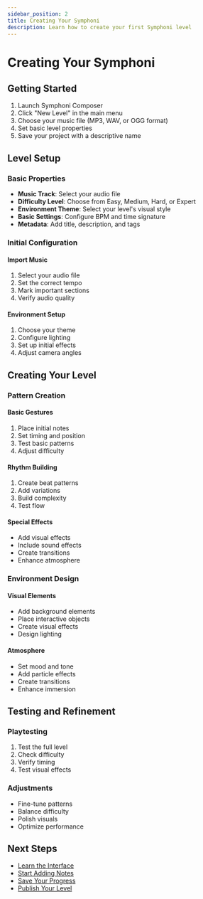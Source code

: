 ```yaml
---
sidebar_position: 2
title: Creating Your Symphoni
description: Learn how to create your first Symphoni level
---
```


# Creating Your Symphoni

## Getting Started
1. Launch Symphoni Composer
2. Click "New Level" in the main menu
3. Choose your music file (MP3, WAV, or OGG format)
4. Set basic level properties
5. Save your project with a descriptive name

## Level Setup
### Basic Properties
- **Music Track**: Select your audio file
- **Difficulty Level**: Choose from Easy, Medium, Hard, or Expert
- **Environment Theme**: Select your level's visual style
- **Basic Settings**: Configure BPM and time signature
- **Metadata**: Add title, description, and tags

### Initial Configuration
#### Import Music
1. Select your audio file
2. Set the correct tempo
3. Mark important sections
4. Verify audio quality

#### Environment Setup
1. Choose your theme
2. Configure lighting
3. Set up initial effects
4. Adjust camera angles

## Creating Your Level
### Pattern Creation
#### Basic Gestures
1. Place initial notes
2. Set timing and position
3. Test basic patterns
4. Adjust difficulty

#### Rhythm Building
1. Create beat patterns
2. Add variations
3. Build complexity
4. Test flow

#### Special Effects
- Add visual effects
- Include sound effects
- Create transitions
- Enhance atmosphere

### Environment Design
#### Visual Elements
- Add background elements
- Place interactive objects
- Create visual effects
- Design lighting

#### Atmosphere
- Set mood and tone
- Add particle effects
- Create transitions
- Enhance immersion

## Testing and Refinement
### Playtesting
1. Test the full level
2. Check difficulty
3. Verify timing
4. Test visual effects

### Adjustments
- Fine-tune patterns
- Balance difficulty
- Polish visuals
- Optimize performance

## Next Steps
- [Learn the Interface](/docs/getting-started/interface)
- [Start Adding Notes](/docs/getting-started/adding-notes)
- [Save Your Progress](/docs/getting-started/saving)
- [Publish Your Level](/docs/getting-started/publishing) 